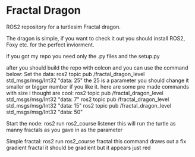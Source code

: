# Fractal Dragon
ROS2 repository for a turtlesim Fractal dragon.

The dragon is simple, if you want to check it out you should install ROS2, Foxy etc. for the perfect inviorment.

if you got my repo you need only the .py files and the setup.py

after  you should build the repo with colcon and you can use the command below:
Set the data:
ros2 topic pub /fractal_dragon_level std_msgs/msg/Int32 "data: 25"
the 25 is a parameter you should change it smaller or bigger number if you like it.
here are some pre made commands with size i thought are cool:
ros2 topic pub /fractal_dragon_level std_msgs/msg/Int32 "data: 7"
ros2 topic pub /fractal_dragon_level std_msgs/msg/Int32 "data: 15"
ros2 topic pub /fractal_dragon_level std_msgs/msg/Int32 "data: 50"

Start the node:
ros2 run ros2_course listener
this will run the turtle as manny fractals as you gave in as the parameter

Simple fractal:
ros2 run ros2_course fractal
this command draws out a fix gradient fractal  it should be gradient but it appears just red




